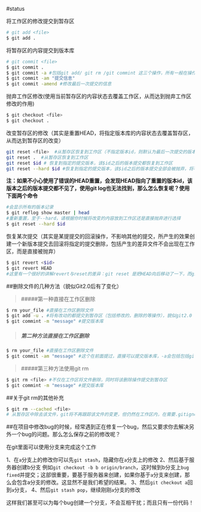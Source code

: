 #status 

将工作区的修改提交到暂存区

```bash
# git add <file>
$ git add . 
```


将暂存区的内容提交到版本库
```bash
# git commit <file>
$ git commit .
$ git commit -a #包括git add/ git rm /git commint 这三个操作，所有一般在操作工作区的时候，直接删除了文件，而不是使用git rm的，最后提交是可以用这个，如下
$ git commit -am "提交信息"
$ git commit -amend #修改最后一次提交的信息
```



抛弃工作区修改(使用当前暂存区的内容状态去覆盖工作区，从而达到抛弃工作区修改的作用)
```bash
$ git checkout <file>  
$ git checkout .  
```


改变暂存区的修改（其实是重置HEAD，将指定版本库的内容状态去覆盖暂存区，从而达到暂存区的改变）
```bash
git reset <file>  #从暂存区恢复到工作区（不指定版本id，则默认为最后一次提交的版本id）
git reset .  #从暂存区恢复到工作区
git reset $id # 恢复到指定的提交版本，该$id之后的版本提交都恢复到工作区
git reset --hard $id #恢复到指定的提交版本，该$id之后的版本提交全部会被抛弃，将不出现在工作区
```

**注：如果不小心使用了错误的HEAD重置，会发现HEAD指向了重置的版本id，该版本之后的版本提交都不见了，使用git log也无法找到，那么怎么恢复呢？使用下面两个命令**
```bash
#会显示所有的版本记录
$ git reflog show master | head 
#重新重置，至于--hard，请根据你时候将改变的内容放到工作区还是直接抛弃进行选择
$ git reset --hard $id 
```

恢复某次提交（其实是某提提交的回滚操作，不影响其他的提交，所产生的效果创建一个新版本提交去回滚将指定的提交删除，包括产生的差异文件不会出现在工作区，而是直接被抛弃）
```bash
$ git revert <$id>
$ git revert HEAD
#这里有一个很好的讲解revert与reset的差异：git reset 是把HEAD向后移动了一下，而git revert是HEAD继续前进，只是新的commit的内容和要revert的内容正好相反，能够抵消要被revert的内容。
```

##删除文件的几种方法（貌似Git2.0后有了变化）

> #####第一种直接在工作区删除

```bash
$ rm your_file #直接在工作区删除文件
$ git add -u . #将有改动的都提交到暂存区（包括修改的，删除的等操作），貌似git2.0 不加 -u 参数也可以
$ git commint -m "message" #提交版本库
```

> ##### 第二种方法直接在工作区删除

```bash
$ rm your_file #直接在工作区删除文件
$ git commit -am "message" #这个在前面提过，直接可以提交版本库，-a会包括包括git add/ git rm /git commint 这三个操作
```

> #####第三种方法使用git rm

```bash
$ git rm <file> #不仅在工作区将文件删除，同时将该删除操作提交到暂存区
$ git commint -m "message" #提交版本库
```

##关于git rm的其他补充
```bash
$ git rm --cached <file> 
# 从暂存区中除去该文件，git将不再跟踪该文件的变更，但仍然在工作区内，在需要.gitignore时经常用到
```

##在项目中修改bug的时候，经常遇到正在修复一个bug，然后又要求你去解决另外一个bug的问题。那么怎么保存之前的修改呢？

在git里面可以使用分支来完成这个工作

1、在`a`分支上的修改你可以先`git stash`，隐藏你在`a`分支上的修改
2、然后基于服务器创建b分支 例如`git checkout -b b origin/branch`，这时候到b分支上`bug fixed`并提交；这部很重要，要基于服务器来创建，如果你基于`a`分支来创建，那么会包含a分支的修改。这显然不是我们希望的结果。
3、然后`git checkout a`回到`a`分支，
4、然后`git stash pop`，继续刚刚`a`分支的修改

这样我们甚至可以为每个bug创建一个分支，不会互相干扰；而且只有一份代码！

